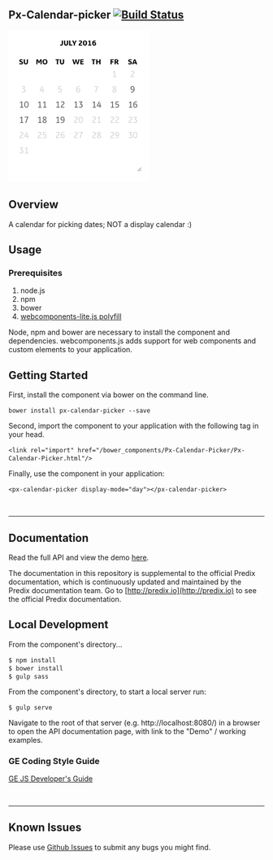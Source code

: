 Px-Calendar-picker [![Build Status](https://travis-ci.org/PredixDev/px-calendar-picker.svg?branch=master)](https://travis-ci.org/PredixDev/px-calendar-picker)
-----------------------------------------------
[![px-calendar-picker demo](px-calendar-picker.png?raw=true)](https://github.com/PredixDev/px-calendar-picker)

## Overview

A calendar for picking dates; NOT a display calendar :)

## Usage

### Prerequisites
1. node.js
2. npm
3. bower
4. [webcomponents-lite.js polyfill](https://github.com/webcomponents/webcomponentsjs)

Node, npm and bower are necessary to install the component and dependencies. webcomponents.js adds support for web components and custom elements to your application.

## Getting Started

First, install the component via bower on the command line.

```
bower install px-calendar-picker --save
```

Second, import the component to your application with the following tag in your head.

```
<link rel="import" href="/bower_components/Px-Calendar-Picker/Px-Calendar-Picker.html"/>
```

Finally, use the component in your application:

```
<px-calendar-picker display-mode="day"></px-calendar-picker>
```

<br />
<hr />

## Documentation

Read the full API and view the demo [here](https://predixdev.github.io/px-calendar-picker).

The documentation in this repository is supplemental to the official Predix documentation, which is continuously updated and maintained by the Predix documentation team. Go to [http://predix.io](http://predix.io)  to see the official Predix documentation.


## Local Development

From the component's directory...

```
$ npm install
$ bower install
$ gulp sass
```

From the component's directory, to start a local server run:

```
$ gulp serve
```

Navigate to the root of that server (e.g. http://localhost:8080/) in a browser to open the API documentation page, with link to the "Demo" / working examples.




### GE Coding Style Guide
[GE JS Developer's Guide](https://github.com/GeneralElectric/javascript)

<br />
<hr />

## Known Issues

Please use [Github Issues](https://github.com/PredixDev/px-calendar-picker/issues) to submit any bugs you might find.
